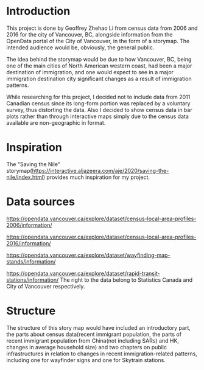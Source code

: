 # Introduction
  This project is done by Geoffrey Zhehao Li from census data from 2006 and 2016 for the city of Vancouver, BC, alongside information from the OpenData portal of the City of Vancouver, in the form of a storymap. The intended audience would be, obviously, the general public. 

  The idea behind the storymap would be due to how Vancouver, BC, being one of the main cities of North American western coast, had been a major destination of immigration, and one would expect to see in a major immigration destination city significant changes as a result of immigration patterns.

  While researching for this project, I decided not to include data from 2011 Canadian census since its long-form portion was replaced by a voluntary survey, thus distorting the data. Also I decided to show census data in bar plots rather than through interactive maps simply due to the census data available are non-geographic in format. 

# Inspiration
The "Saving the Nile" storymap(https://interactive.aljazeera.com/aje/2020/saving-the-nile/index.html) provides much inspiration for my project. 
# Data sources
https://opendata.vancouver.ca/explore/dataset/census-local-area-profiles-2006/information/ 

https://opendata.vancouver.ca/explore/dataset/census-local-area-profiles-2016/information/

https://opendata.vancouver.ca/explore/dataset/wayfinding-map-stands/information/

https://opendata.vancouver.ca/explore/dataset/rapid-transit-stations/information/
The right to the data belong to Statistics Canada and City of Vancouver respectively. 

# Structure
The structure of this story map would have included an introductory part, the parts about census data(recent immigrant population, the parts of recent immigrant population from China(not including SARs) and HK, changes in average household size) and two chapters on public infrastructures in relation to changes in recent immigration-related patterns, including one for wayfinder signs and one for Skytrain stations. 
